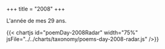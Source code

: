 +++
title = "2008"
+++

L'année de mes 29 ans.

{{< chartjs id="poemDay-2008Radar" width="75%" jsFile="../../charts/taxonomy/poems-day-2008-radar.js" />}}